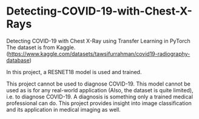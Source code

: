 # Detecting-COVID-19-with-Chest-X-Rays
Detecting COVID-19 with Chest X-Ray using Transfer Learning in PyTorch
The dataset is from Kaggle. (https://www.kaggle.com/datasets/tawsifurrahman/covid19-radiography-database)

In this project, a RESNET18 model is used and trained.

This project cannot be used to diagnose COVID-19. 
This model cannot be used as is for any real-world application (Also, the dataset is quite limited), i.e. to diagnose COVID-19. A diagnosis is something only a trained medical professional can do. 
This project provides insight into image classification and its application in medical imaging as well.
